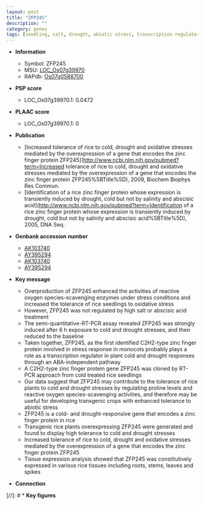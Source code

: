 ```yaml
---
layout: post
title: "ZFP245"
description: ""
category: genes
tags: [seedling, salt, drought, abiotic stress, transcription regulator, stem, oxidative, root]
---
```


* **Information**  
    + Symbol: ZFP245  
    + MSU: [LOC_Os07g39970](http://rice.plantbiology.msu.edu/cgi-bin/ORF_infopage.cgi?orf=LOC_Os07g39970)  
    + RAPdb: [Os07g0588700](http://rapdb.dna.affrc.go.jp/viewer/gbrowse_details/irgsp1?name=Os07g0588700)  

* **PSP score**  
    + LOC_Os07g39970.1: 0.0472 

* **PLAAC score**  
    + LOC_Os07g39970.1: 0 

* **Publication**  
    + [Increased tolerance of rice to cold, drought and oxidative stresses mediated by the overexpression of a gene that encodes the zinc finger protein ZFP245](http://www.ncbi.nlm.nih.gov/pubmed?term=Increased tolerance of rice to cold, drought and oxidative stresses mediated by the overexpression of a gene that encodes the zinc finger protein ZFP245%5BTitle%5D), 2009, Biochem Biophys Res Commun.
    + [Identification of a rice zinc finger protein whose expression is transiently induced by drought, cold but not by salinity and abscisic acid](http://www.ncbi.nlm.nih.gov/pubmed?term=Identification of a rice zinc finger protein whose expression is transiently induced by drought, cold but not by salinity and abscisic acid%5BTitle%5D), 2005, DNA Seq.

* **Genbank accession number**  
    + [AK103740](http://www.ncbi.nlm.nih.gov/nuccore/AK103740)
    + [AY395294](http://www.ncbi.nlm.nih.gov/nuccore/AY395294)
    + [AK103740](http://www.ncbi.nlm.nih.gov/nuccore/AK103740)
    + [AY395294](http://www.ncbi.nlm.nih.gov/nuccore/AY395294)

* **Key message**  
    + Overproduction of ZFP245 enhanced the activities of reactive oxygen species-scavenging enzymes under stress conditions and increased the tolerance of rice seedlings to oxidative stress
    + However, ZFP245 was not regulated by high salt or abscisic acid treatment
    + The semi-quantitative-RT-PCR assay revealed ZFP245 was strongly induced after 6 h exposure to cold and drought stresses, and then reduced to the baseline
    + Taken together, ZFP245, as the first identified C2H2-type zinc finger protein involved in stress response in monocots probably plays a role as a transcription regulator in plant cold and drought responses through an ABA-independent pathway
    + A C2H2-type zinc finger protein gene ZFP245 was cloned by RT-PCR approach from cold treated rice seedlings
    + Our data suggest that ZFP245 may contribute to the tolerance of rice plants to cold and drought stresses by regulating proline levels and reactive oxygen species-scavenging activities, and therefore may be useful for developing transgenic crops with enhanced tolerance to abiotic stress
    + ZFP245 is a cold- and drought-responsive gene that encodes a zinc finger protein in rice
    + Transgenic rice plants overexpressing ZFP245 were generated and found to display high tolerance to cold and drought stresses
    + Increased tolerance of rice to cold, drought and oxidative stresses mediated by the overexpression of a gene that encodes the zinc finger protein ZFP245
    + Tissue expression analysis showed that ZFP245 was constitutively expressed in various rice tissues including roots, stems, leaves and spikes

* **Connection**  

[//]: # * **Key figures**  


